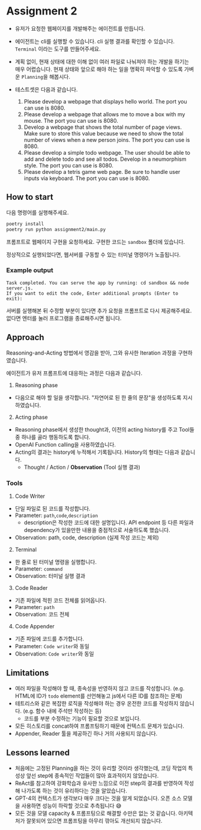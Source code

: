 # Assignment 2
- 유저가 요청한 웹페이지를 개발해주는 에이전트를 만듭니다.
- 에이전트는 cli를 실행할 수 있습니다. cli 실행 결과를 확인할 수 있습니다. `Terminal` 이라는 도구를 만들어주세요.
- 계획 없이, 현재 상태에 대한 이해 없이 여러 파일로 나눠져야 하는 개발을 하기는 매우 어렵습니다. 현재 상태와 앞으로 해야 하는 일을 명확히 파악할 수 있도록 가벼운 `Planning`을 해봅시다.

- 테스트셋은 다음과 같습니다.
    1. Please develop a webpage that displays hello world. The port you can use is 8080. 
    2. Please develop a webpage that allows me to move a box with my mouse. The port you can use is 8080. 
    3. Develop a webpage that shows the total number of page views. Make sure to store this value because we need to show the total number of views when a new person joins. The port you can use is 8080.
    4. Please develop a simple todo webpage. The user should be able to add and delete todo and see all todos. Develop in a neumorphism style. The port you can use is 8080.
    5. Please develop a tetris game web page. Be sure to handle user inputs via keyboard. The port you can use is 8080.

## How to start
다음 명령어를 실행해주세요.
```bash
poetry install
poetry run python assignment2/main.py
```

프롬프트로 웹페이지 구현을 요청하세요. 구현한 코드는 `sandbox` 폴더에 있습니다.

정상적으로 실행되었다면, 웹서버를 구동할 수 있는 터미널 명령어가 노출됩니다.
### Example output
```
Task completed. You can serve the app by running: cd sandbox && node server.js.
If you want to edit the code, Enter additional prompts (Enter to exit): 
```

서버를 실행해본 뒤 수정할 부분이 있다면 추가 요청을 프롬프트로 다시 제공해주세요. 없다면 엔터를 눌러 프로그램을 종료해주시면 됩니다.

## Approach
Reasoning-and-Acting 방법에서 영감을 받아, 그와 유사한 Iteration 과정을 구현하였습니다.

에이전트가 유저 프롬프트에 대응하는 과정은 다음과 같습니다.

1. Reasoning phase
- 다음으로 해야 할 일을 생각합니다. "자연어로 된 한 줄의 문장"을 생성하도록 지시하였습니다.
2. Acting phase
- Reasoning phase에서 생성한 thought과, 이전의 acting history를 주고 Tool들 중 하나를 골라 행동하도록 합니다.
- OpenAI Function calling을 사용하였습니다.
- Acting의 결과는 history에 누적해서 기록됩니다. History의 형태는 다음과 같습니다.
  - Thought / Action / **Observation** (Tool 실행 결과)



### Tools
1. Code Writer
- 단일 파일로 된 코드를 작성합니다.
- Parameter: `path`,`code`,`description`
  - description은 작성한 코드에 대한 설명입니다. API endpoint 등 다른 파일과 dependency가 있을만한 내용을 중점적으로 서술하도록 했습니다.
- Observation: path, code, description (실제 작성 코드는 제외)

2. Terminal
- 한 줄로 된 터미널 명령을 실행합니다.
- Parameter: `command`
- Observation: 터미널 실행 결과

3. Code Reader
- 기존 파일에 적힌 코드 전체를 읽어옵니다.
- Parameter: `path`
- Observation: 코드 전체

4. Code Appender
- 기존 파일에 코드를 추가합니다.
- Parameter: `Code writer`와 동일
- Observation: `Code writer`와 동일

## Limitations
- 여러 파일을 작성해야 할 때, 종속성을 반영하지 않고 코드를 작성합니다. (e.g. HTML에 ID가 `todo` element를 선언해놓고 js에서 다른 ID를 참조하는 문제)
- 테트리스와 같은 복잡한 로직을 작성해야 하는 경우 온전한 코드를 작성하지 않습니다. (e.g. 함수 내에 주석만 작성하는 등)
  - 코드를 부분 수정하는 기능이 필요할 것으로 보입니다.
- 모든 히스토리를 concat하여 프롬프팅하기 때문에 컨텍스트 문제가 있습니다.
- Appender, Reader 툴을 제공하긴 하나 거의 사용되지 않습니다.

## Lessons learned
- 처음에는 고정된 Planning을 하는 것이 유리할 것이라 생각했는데, 코딩 작업의 특성상 앞선 step에 종속적인 작업들이 많아 효과적이지 않았습니다.
- ReAct를 참고하여 강화학습과 유사한 느낌으로 이전 step의 결과를 반영하여 작성해 나가도록 하는 것이 유리하다는 것을 알았습니다.
- GPT-4의 컨텍스트가 생각보다 매우 크다는 것을 알게 되었습니다. 오픈 소스 모델을 사용하면 성능이 하락할 것으로 추측됩니다 😅
- 모든 것을 모델 capacity & 프롬프팅으로 해결할 수만은 없는 것 같습니다. 아키텍처가 잘못되어 있으면 프롬프팅을 아무리 깎아도 개선되지 않습니다.